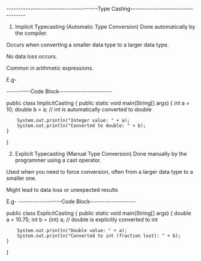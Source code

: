 
--------------------------------------Type Casting----------------------------------



1. Implicit Typecasting (Automatic Type Conversion)
Done automatically by the compiler.

Occurs when converting a smaller data type to a larger data type.

No data loss occurs.

Common in arithmetic expressions.

E.g-

----------Code Block----------------------

 public class ImplicitCasting {
    public static void main(String[] args) {
        int a = 10;
        double b = a;  // int is automatically converted to double

        System.out.println("Integer value: " + a);
        System.out.println("Converted to double: " + b);
    }
}



2. Explicit Typecasting (Manual Type Conversion)
Done manually by the programmer using a cast operator.

Used when you need to force conversion, often from a larger data type to a smaller one.

Might lead to data loss or unexpected results

E.g-
------------------Code Block-------------------

public class ExplicitCasting {
    public static void main(String[] args) {
        double a = 10.75;
        int b = (int) a;  // double is explicitly converted to int

        System.out.println("Double value: " + a);
        System.out.println("Converted to int (fraction lost): " + b);
    }
}